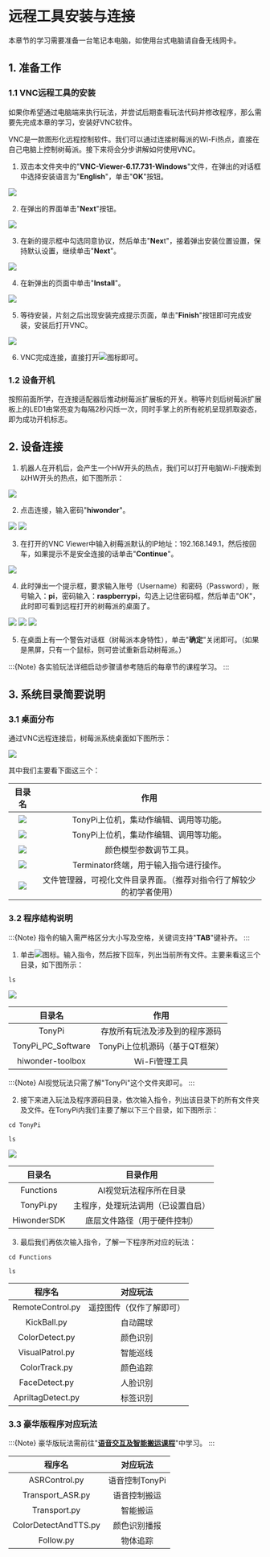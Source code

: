 # 远程工具安装与连接

本章节的学习需要准备一台笔记本电脑，如使用台式电脑请自备无线网卡。

## 1. 准备工作

### 1.1 VNC远程工具的安装

如果你希望通过电脑端来执行玩法，并尝试后期查看玩法代码并修改程序，那么需要先完成本章的学习，安装好VNC软件。

VNC是一款图形化远程控制软件。我们可以通过连接树莓派的Wi-Fi热点，直接在自己电脑上控制树莓派。接下来将会分步讲解如何使用VNC。

1)  双击本文件夹中的"**VNC-Viewer-6.17.731-Windows**"文件，在弹出的对话框中选择安装语言为"**English**"，单击"**OK**"按钮。

<img src="../_static/media/6.remote/1.1/image2.png" class="common_img" />

2)  在弹出的界面单击"**Next**"按钮。

<img src="../_static/media/6.remote/1.1/image3.png" class="common_img" />

3)  在新的提示框中勾选同意协议，然后单击"**Nex**t"，接着弹出安装位置设置，保持默认设置，继续单击"**Next**"。

<img src="../_static/media/6.remote/1.1/image4.png" class="common_img" />

4)  在新弹出的页面中单击"**Install**"。

<img src="../_static/media/6.remote/1.1/image5.png" class="common_img" />

5)  等待安装，片刻之后出现安装完成提示页面，单击"**Finish**"按钮即可完成安装，安装后打开VNC。

<img src="../_static/media/6.remote/1.1/image6.png" class="common_img" />

6)  VNC完成连接，直接打开<img src="../_static/media/6.remote/1.1/image7.png"   />图标即可。

### 1.2 设备开机

按照前面所学，在连接适配器后推动树莓派扩展板的开关。稍等片刻后树莓派扩展板上的LED1由常亮变为每隔2秒闪烁一次，同时手掌上的所有舵机呈现抓取姿态，即为成功开机标志。

## 2. 设备连接

1)  机器人在开机后，会产生一个HW开头的热点，我们可以打开电脑Wi-Fi搜索到以HW开头的热点，如下图所示：

<img src="../_static/media/6.remote/1.1/image8.png"  class="common_img" />

2)  点击连接，输入密码"**hiwonder**"。

<img src="../_static/media/6.remote/1.1/image9.png"  class="common_img" />

<img src="../_static/media/6.remote/1.1/image10.png" class="common_img"  />

3)  在打开的VNC Viewer中输入树莓派默认的IP地址：192.168.149.1，然后按回车，如果提示不是安全连接的话单击"**Continue**"。

<img src="../_static/media/6.remote/1.1/image11.png"   />

4. 此时弹出一个提示框，要求输入账号（Username）和密码（Password），账号输入：**pi**，密码输入：**raspberrypi**，勾选上记住密码框，然后单击"OK"，此时即可看到远程打开的树莓派的桌面了。

<img src="../_static/media/6.remote/1.1/image12.png" class="common_img"  />

<img src="../_static/media/6.remote/1.1/image13.png" class="common_img"  />

<img src="../_static/media/6.remote/1.1/image14.png"  />

5.  在桌面上有一个警告对话框（树莓派本身特性），单击"**确定**"关闭即可。（如果是黑屏，只有一个鼠标，则可尝试重新启动树莓派。）

:::{Note}
各实验玩法详细启动步骤请参考随后的每章节的课程学习。
:::

## 3. 系统目录简要说明

### 3.1 桌面分布

通过VNC远程连接后，树莓派系统桌面如下图所示：

<img src="../_static/media/6.remote/2.1/image2.png" class="common_img" />

其中我们主要看下面这三个：

|                         **目录名**                          |               **作用**               |
|:--------------------------------------------------------:|:----------------------------------:|
| <img src="../_static/media/6.remote/2.1/image3.png"  />  |       TonyPi上位机，集动作编辑、调用等功能。       |
| <img src="../_static/media/6.remote/2.1/image4.png"  />  |       TonyPi上位机，集动作编辑、调用等功能。       |
| <img src="../_static/media/6.remote/2.1/image5.png"  />  |            颜色模型参数调节工具。             |
| <img src="../_static/media/6.remote/2.1/image6.png"  />  |      Terminator终端，用于输入指令进行操作。      |
| <img src="../_static/media/6.remote/2.1/image7.png"   /> | 文件管理器，可视化文件目录界面。（推荐对指令行了解较少的初学者使用） 

### 3.2 程序结构说明

:::{Note}
指令的输入需严格区分大小写及空格，关键词支持"**TAB**"键补齐。
:::

1)  单击<img src="../_static/media/6.remote/2.1/image8.png"  />图标。输入指令，然后按下回车，列出当前所有文件。主要来看这三个目录，如下图所示：

```commandline
ls
```

<img src="../_static/media/6.remote/2.1/image9.png"  />

|     **目录名**     |            **作用**            |
|:------------------:|:------------------------------:|
|       TonyPi       | 存放所有玩法及涉及到的程序源码 |
| TonyPi_PC_Software | TonyPi上位机源码（基于QT框架） |
|  hiwonder-toolbox  |         Wi-Fi管理工具          |

:::{Note}
AI视觉玩法只需了解"TonyPi"这个文件夹即可。
:::

2)  接下来进入玩法及程序源码目录，依次输入指令，列出该目录下的所有文件夹及文件。在TonyPi内我们主要了解以下三个目录，如下图所示：

```commandline
cd TonyPi
```

```commandline
ls
```

<img src="../_static/media/6.remote/2.1/image10.png"  />

| **目录名**  |            **目录作用**            |
|:-----------:|:----------------------------------:|
|  Functions  |       AI视觉玩法程序所在目录       |
|  TonyPi.py  | 主程序，处理玩法调用（已设置自启） |
| HiwonderSDK |    底层文件路径（用于硬件控制）    |

3)  最后我们再依次输入指令，了解一下程序所对应的玩法：

```commandline
cd Functions
```

```commandline
ls
```

|    **程序名**     |       **对应玩法**       |
|:-----------------:|:------------------------:|
| RemoteControl.py  | 遥控图传（仅作了解即可） |
|    KickBall.py    |         自动踢球         |
|  ColorDetect.py   |         颜色识别         |
|  VisualPatrol.py  |         智能巡线         |
|   ColorTrack.py   |         颜色追踪         |
|   FaceDetect.py   |         人脸识别         |
| ApriltagDetect.py |         标签识别         |

### 3.3 豪华版程序对应玩法

:::{Note}
豪华版玩法需前往"**[语音交互及智能搬运课程](https://docs.hiwonder.com/projects/TonyPi_Pro/en/latest/docs/11.voice_intelligent_handling.html)**"中学习。
:::

|      **程序名**      |  **对应玩法**  |
|:--------------------:|:--------------:|
|    ASRControl.py     | 语音控制TonyPi |
|   Transport_ASR.py   |  语音控制搬运  |
|     Transport.py     |    智能搬运    |
| ColorDetectAndTTS.py |  颜色识别播报  |
|      Follow.py       |    物体追踪    |
